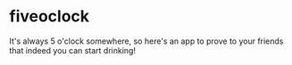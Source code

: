 # fiveoclock
It's always 5 o'clock somewhere, so here's an app to prove to your friends that indeed you can start drinking!
